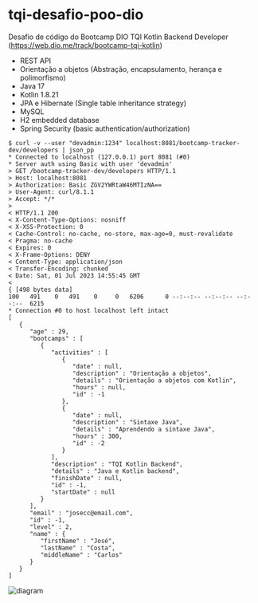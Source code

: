 # tqi-desafio-poo-dio

Desafio de código do Bootcamp DIO TQI Kotlin Backend Developer (https://web.dio.me/track/bootcamp-tqi-kotlin)

- REST API
- Orientação a objetos (Abstração, encapsulamento, herança e polimorfismo)
- Java 17
- Kotlin 1.8.21
- JPA e Hibernate (Single table inheritance strategy)
- MySQL
- H2 embedded database
- Spring Security (basic authentication/authorization)

```
$ curl -v --user "devadmin:1234" localhost:8081/bootcamp-tracker-dev/developers | json_pp
* Connected to localhost (127.0.0.1) port 8081 (#0)
* Server auth using Basic with user 'devadmin'
> GET /bootcamp-tracker-dev/developers HTTP/1.1
> Host: localhost:8081
> Authorization: Basic ZGV2YWRtaW46MTIzNA==
> User-Agent: curl/8.1.1
> Accept: */*
> 
< HTTP/1.1 200 
< X-Content-Type-Options: nosniff
< X-XSS-Protection: 0
< Cache-Control: no-cache, no-store, max-age=0, must-revalidate
< Pragma: no-cache
< Expires: 0
< X-Frame-Options: DENY
< Content-Type: application/json
< Transfer-Encoding: chunked
< Date: Sat, 01 Jul 2023 14:55:45 GMT
< 
{ [498 bytes data]
100   491    0   491    0     0   6206      0 --:--:-- --:--:-- --:--:--  6215
* Connection #0 to host localhost left intact
[
   {
      "age" : 29,
      "bootcamps" : [
         {
            "activities" : [
               {
                  "date" : null,
                  "description" : "Orientação a objetos",
                  "details" : "Orientação a objetos com Kotlin",
                  "hours" : null,
                  "id" : -1
               },
               {
                  "date" : null,
                  "description" : "Sintaxe Java",
                  "details" : "Aprendendo a sintaxe Java",
                  "hours" : 300,
                  "id" : -2
               }
            ],
            "description" : "TQI Kotlin Backend",
            "details" : "Java e Kotlin backend",
            "finishDate" : null,
            "id" : -1,
            "startDate" : null
         }
      ],
      "email" : "josecc@email.com",
      "id" : -1,
      "level" : 2,
      "name" : {
         "firstName" : "José",
         "lastName" : "Costa",
         "middleName" : "Carlos"
      }
   }
]
```
![diagram](https://github.com/cesaugusto108/tqi-desafio-poo-dio/assets/93228693/30a98d8d-7906-4586-971e-8151a054d052)



